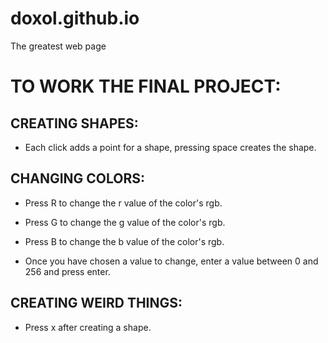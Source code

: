 # doxol.github.io
The greatest web page


# TO WORK THE FINAL PROJECT:
  ## CREATING SHAPES:
  * Each click adds a point for a shape, pressing space creates the shape.
  ## CHANGING COLORS:
  * Press R to change the r value of the color's rgb.
  * Press G to change the g value of the color's rgb.
  * Press B to change the b value of the color's rgb.
    
  * Once you have chosen a value to change, enter a value between 0 and 256 and press enter.
    
 ## CREATING WEIRD THINGS:
  * Press x after creating a shape.
